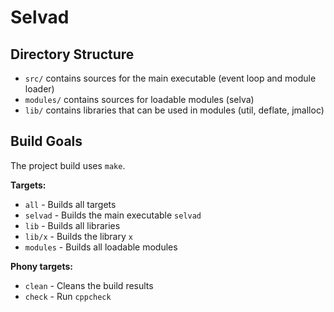 Selvad
======

Directory Structure
-------------------

- `src/` contains sources for the main executable (event loop and module loader)
- `modules/` contains sources for loadable modules (selva)
- `lib/` contains libraries that can be used in modules (util, deflate, jmalloc)

Build Goals
-----------

The project build uses `make`.

**Targets:**
- `all` - Builds all targets
- `selvad` - Builds the main executable `selvad`
- `lib` - Builds all libraries
- `lib/x` - Builds the library `x`
- `modules` - Builds all loadable modules 

**Phony targets:**
- `clean` - Cleans the build results
- `check` - Run `cppcheck`
